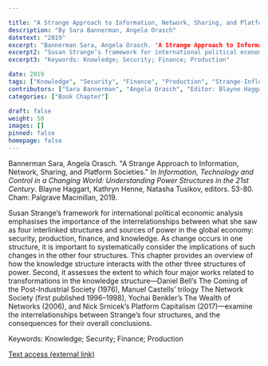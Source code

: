 ```yaml
---

title: "A Strange Approach to Information, Network, Sharing, and Platform Societies"
description: "By Sara Bannerman, Angela Orasch"
datetext: "2019"
excerpt: "Bannerman Sara, Angela Orasch. "A Strange Approach to Information, Network, Sharing, and Platform Societies." In Information, Technology and Control in a Changing World: Understanding Power Structures in the 21st Century. Blayne Haggart, Kathryn Henne, Natasha Tusikov , editors.  53-80. Cham: Palgrave Macmillan, 2019."
excerpt2: "Susan Strange’s framework for international political economic analysis emphasises the importance of the interrelationships between what she saw as four interlinked structures and sources of power in the global economy: security, production, finance, and knowledge. As change occurs in one structure, it is important to systematically consider the implications of such changes in the other four structures. This chapter provides an overview of how the knowledge structure interacts with the other three structures of power. Second, it assesses the extent to which four major works related to transformations in the knowledge structure—Daniel Bell’s The Coming of the Post-Industrial Society (1976), Manuel Castells’ trilogy The Network Society (first published 1996–1998), Yochai Benkler’s The Wealth of Networks (2006), and Nick Srnicek’s Platform Capitalism (2017)—examine the interrelationships between Strange’s four structures, and the consequences for their overall conclusions."
excerpt3: "Keywords: Knowledge; Security; Finance; Production"

date: 2019
tags: ["Knowledge", "Security", "Finance", "Production", "Strange-Influenced Works", "2010's"]
contributors: ["Sara Bannerman", "Angela Orasch", "Editor: Blayne Haggart", "Editor: Kathryn Henne", "Editor: Natasha Tusikov"]
categories: ["Book Chapter"]

draft: false
weight: 50
images: []
pinned: false
homepage: false
---
```


Bannerman Sara, Angela Orasch. "A Strange Approach to Information, Network, Sharing, and Platform Societies." In *Information, Technology and Control in a Changing World: Understanding Power Structures in the 21st Century*. Blayne Haggart, Kathryn Henne, Natasha Tusikov, editors.  53-80. Cham: Palgrave Macmillan, 2019.

Susan Strange’s framework for international political economic analysis emphasises the importance of the interrelationships between what she saw as four interlinked structures and sources of power in the global economy: security, production, finance, and knowledge. As change occurs in one structure, it is important to systematically consider the implications of such changes in the other four structures. This chapter provides an overview of how the knowledge structure interacts with the other three structures of power. Second, it assesses the extent to which four major works related to transformations in the knowledge structure—Daniel Bell’s The Coming of the Post-Industrial Society (1976), Manuel Castells’ trilogy The Network Society (first published 1996–1998), Yochai Benkler’s The Wealth of Networks (2006), and Nick Srnicek’s Platform Capitalism (2017)—examine the interrelationships between Strange’s four structures, and the consequences for their overall conclusions.

Keywords: Knowledge; Security; Finance; Production

[Text access (external link)](https://www.worldcat.org/title/1111084507)

